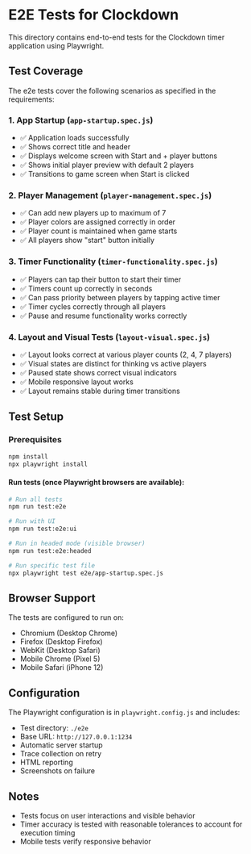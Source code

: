 # E2E Tests for Clockdown

This directory contains end-to-end tests for the Clockdown timer application using Playwright.

## Test Coverage

The e2e tests cover the following scenarios as specified in the requirements:

### 1. App Startup (`app-startup.spec.js`)
- ✅ Application loads successfully
- ✅ Shows correct title and header
- ✅ Displays welcome screen with Start and + player buttons
- ✅ Shows initial player preview with default 2 players
- ✅ Transitions to game screen when Start is clicked

### 2. Player Management (`player-management.spec.js`)
- ✅ Can add new players up to maximum of 7
- ✅ Player colors are assigned correctly in order
- ✅ Player count is maintained when game starts
- ✅ All players show "start" button initially

### 3. Timer Functionality (`timer-functionality.spec.js`)
- ✅ Players can tap their button to start their timer
- ✅ Timers count up correctly in seconds
- ✅ Can pass priority between players by tapping active timer
- ✅ Timer cycles correctly through all players
- ✅ Pause and resume functionality works correctly

### 4. Layout and Visual Tests (`layout-visual.spec.js`)
- ✅ Layout looks correct at various player counts (2, 4, 7 players)
- ✅ Visual states are distinct for thinking vs active players
- ✅ Paused state shows correct visual indicators
- ✅ Mobile responsive layout works
- ✅ Layout remains stable during timer transitions

## Test Setup

### Prerequisites
```bash
npm install
npx playwright install
```


#### Run tests (once Playwright browsers are available):
```bash
# Run all tests
npm run test:e2e

# Run with UI
npm run test:e2e:ui

# Run in headed mode (visible browser)
npm run test:e2e:headed

# Run specific test file
npx playwright test e2e/app-startup.spec.js
```

## Browser Support

The tests are configured to run on:
- Chromium (Desktop Chrome)
- Firefox (Desktop Firefox)
- WebKit (Desktop Safari)
- Mobile Chrome (Pixel 5)
- Mobile Safari (iPhone 12)

## Configuration

The Playwright configuration is in `playwright.config.js` and includes:
- Test directory: `./e2e`
- Base URL: `http://127.0.0.1:1234`
- Automatic server startup
- Trace collection on retry
- HTML reporting
- Screenshots on failure

## Notes

- Tests focus on user interactions and visible behavior
- Timer accuracy is tested with reasonable tolerances to account for execution timing
- Mobile tests verify responsive behavior
